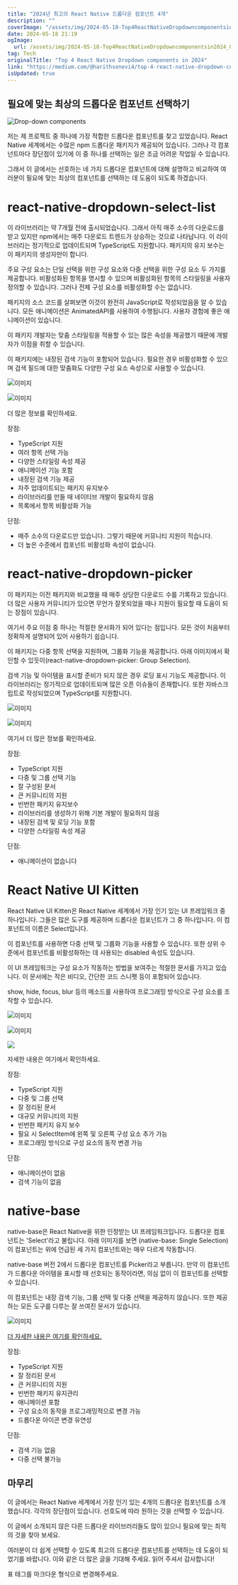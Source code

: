 ```yaml
---
title: "2024년 최고의 React Native 드롭다운 컴포넌트 4개"
description: ""
coverImage: "/assets/img/2024-05-18-Top4ReactNativeDropdowncomponentsin2024_0.png"
date: 2024-05-18 21:19
ogImage: 
  url: /assets/img/2024-05-18-Top4ReactNativeDropdowncomponentsin2024_0.png
tag: Tech
originalTitle: "Top 4 React Native Dropdown components in 2024"
link: "https://medium.com/@harithsenevi4/top-4-react-native-dropdown-components-2023-631dd1d0f0e9"
isUpdated: true
---
```





## 필요에 맞는 최상의 드롭다운 컴포넌트 선택하기

![Drop-down components](/assets/img/2024-05-18-Top4ReactNativeDropdowncomponentsin2024_0.png)

저는 제 프로젝트 중 하나에 가장 적합한 드롭다운 컴포넌트를 찾고 있었습니다. React Native 세계에서는 수많은 npm 드롭다운 패키지가 제공되어 있습니다. 그러나 각 컴포넌트마다 장단점이 있기에 이 중 하나를 선택하는 일은 조금 어려운 작업일 수 있습니다.

그래서 이 글에서는 선호하는 네 가지 드롭다운 컴포넌트에 대해 설명하고 비교하여 여러분이 필요에 맞는 최상의 컴포넌트를 선택하는 데 도움이 되도록 하겠습니다.

<div class="content-ad"></div>

# react-native-dropdown-select-list

이 라이브러리는 약 7개월 전에 출시되었습니다. 그래서 아직 매주 소수의 다운로드를 받고 있지만 npm에서는 매주 다운로드 트렌드가 상승하는 것으로 나타납니다. 이 라이브러리는 정기적으로 업데이트되며 TypeScript도 지원합니다. 패키지의 유지 보수는 이 패키지의 생성자만이 합니다.

주요 구성 요소는 단일 선택을 위한 구성 요소와 다중 선택을 위한 구성 요소 두 가지를 제공합니다. 비활성화된 항목을 명시할 수 있으며 비활성화된 항목의 스타일링을 사용자 정의할 수 있습니다. 그러나 전체 구성 요소를 비활성화할 수는 없습니다.

패키지의 소스 코드를 살펴보면 이것이 완전히 JavaScript로 작성되었음을 알 수 있습니다. 모든 애니메이션은 AnimatedAPI를 사용하여 수행됩니다. 사용자 경험에 좋은 애니메이션이 있습니다.

<div class="content-ad"></div>

이 패키지 개발자는 맞춤 스타일링을 적용할 수 있는 많은 속성을 제공했기 때문에 개발자가 이점을 취할 수 있습니다.

이 패키지에는 내장된 검색 기능이 포함되어 있습니다. 필요한 경우 비활성화할 수 있으며 검색 필드에 대한 맞춤화도 다양한 구성 요소 속성으로 사용할 수 있습니다.

![이미지](https://miro.medium.com/v2/resize:fit:688/1*_Y54RZOdMCXkynrLKm_i9Q.gif)

![이미지](https://miro.medium.com/v2/resize:fit:688/1*QDJQGYpNOgC4Vkf3k7VLhw.gif)

<div class="content-ad"></div>

더 많은 정보를 확인하세요.

장점:

- TypeScript 지원
- 여러 항목 선택 가능
- 다양한 스타일링 속성 제공
- 애니메이션 기능 포함
- 내장된 검색 기능 제공
- 자주 업데이트되는 패키지 유지보수
- 라이브러리를 만들 때 네이티브 개발이 필요하지 않음
- 목록에서 항목 비활성화 가능

단점:

<div class="content-ad"></div>

- 매주 소수의 다운로드만 있습니다. 그렇기 때문에 커뮤니티 지원이 적습니다.
- 더 높은 수준에서 컴포넌트 비활성화 속성이 없습니다.

# react-native-dropdown-picker

이 패키지는 이전 패키지와 비교했을 때 매주 상당한 다운로드 수를 기록하고 있습니다. 더 많은 사용자 커뮤니티가 있으면 무언가 잘못되었을 때나 지원이 필요할 때 도움이 되는 장점이 있습니다.

여기서 주요 이점 중 하나는 적절한 문서화가 되어 있다는 점입니다. 모든 것이 처음부터 정확하게 설명되어 있어 사용하기 쉽습니다.

<div class="content-ad"></div>

이 패키지는 다중 항목 선택을 지원하며, 그룹화 기능을 제공합니다. 아래 이미지에서 확인할 수 있듯이(react-native-dropdown-picker: Group Selection).

검색 기능 및 아이템을 표시할 준비가 되지 않은 경우 로딩 표시 기능도 제공합니다. 이 라이브러리는 정기적으로 업데이트되며 많은 오픈 이슈들이 존재합니다. 또한 자바스크립트로 작성되었으며 TypeScript를 지원합니다.

![이미지](https://miro.medium.com/v2/resize:fit:688/1*QnjXi9zHpE3nIRvtKSn3ug.gif)

![이미지](/assets/img/2024-05-18-Top4ReactNativeDropdowncomponentsin2024_1.png)  

<div class="content-ad"></div>

여기서 더 많은 정보를 확인하세요.

장점:

- TypeScript 지원
- 다중 및 그룹 선택 기능
- 잘 구성된 문서
- 큰 커뮤니티의 지원
- 빈번한 패키지 유지보수
- 라이브러리를 생성하기 위해 기본 개발이 필요하지 않음
- 내장된 검색 및 로딩 기능 포함
- 다양한 스타일링 속성 제공

단점:

<div class="content-ad"></div>

- 애니메이션이 없습니다

# React Native UI Kitten

React Native UI Kitten은 React Native 세계에서 가장 인기 있는 UI 프레임워크 중 하나입니다. 그들은 많은 도구를 제공하며 드롭다운 컴포넌트가 그 중 하나입니다. 이 컴포넌트의 이름은 Select입니다.

이 컴포넌트를 사용하면 다중 선택 및 그룹화 기능을 사용할 수 있습니다. 또한 상위 수준에서 컴포넌트를 비활성화하는 데 사용되는 disabled 속성도 있습니다.

<div class="content-ad"></div>

이 UI 프레임워크는 구성 요소가 작동하는 방법을 보여주는 적절한 문서를 가지고 있습니다. 이 문서에는 작은 비디오, 간단한 코드 스니펫 등이 포함되어 있습니다.

show, hide, focus, blur 등의 메소드를 사용하여 프로그래밍 방식으로 구성 요소를 조작할 수 있습니다.

![이미지](https://miro.medium.com/v2/resize:fit:688/1*3FSlfxBfYFfLurDmL9Eomw.gif)

![이미지](https://miro.medium.com/v2/resize:fit:688/1*8UZcgNUAaEshD2_VwB_4_w.gif)

<div class="content-ad"></div>

<img src="https://miro.medium.com/v2/resize:fit:688/1*k7FfoTH3YBHPhUiAb0CQzg.gif" />

자세한 내용은 여기에서 확인하세요.

장점:

- TypeScript 지원
- 다중 및 그룹 선택
- 잘 정리된 문서
- 대규모 커뮤니티의 지원
- 빈번한 패키지 유지 보수
- 필요 시 SelectItem에 왼쪽 및 오른쪽 구성 요소 추가 가능
- 프로그래밍 방식으로 구성 요소의 동작 변경 가능

<div class="content-ad"></div>

단점:

- 애니메이션이 없음
- 검색 기능이 없음

# native-base

native-base은 React Native을 위한 인정받는 UI 프레임워크입니다. 드롭다운 컴포넌트는 'Select'라고 불립니다. 아래 이미지를 보면 (native-base: Single Selection) 이 컴포넌트는 위에 언급된 세 가지 컴포넌트와는 매우 다르게 작동합니다.

<div class="content-ad"></div>

native-base 버전 2에서 드롭다운 컴포넌트를 Picker라고 부릅니다. 만약 이 컴포넌트가 드롭다운 아이템을 표시할 때 선호되는 동작이라면, 의심 없이 이 컴포넌트를 선택할 수 있습니다.

이 컴포넌트는 내장 검색 기능, 그룹 선택 및 다중 선택을 제공하지 않습니다. 또한 제공하는 모든 도구를 다루는 잘 쓰여진 문서가 있습니다.

![이미지](https://miro.medium.com/v2/resize:fit:344/1*tX_klmqeGI223aCTTOaigw.gif)

[더 자세한 내용은 여기를 확인하세요.](#)

<div class="content-ad"></div>

장점:

- TypeScript 지원
- 잘 정리된 문서
- 큰 커뮤니티의 지원
- 빈번한 패키지 유지관리
- 애니메이션 포함
- 구성 요소의 동작을 프로그래밍적으로 변경 가능
- 드롭다운 아이콘 변경 유연성

단점:

- 검색 기능 없음
- 다중 선택 불가능

<div class="content-ad"></div>

## 마무리

이 글에서는 React Native 세계에서 가장 인기 있는 4개의 드롭다운 컴포넌트를 소개했습니다. 각각의 장단점이 있습니다. 선호도에 따라 원하는 것을 선택할 수 있습니다.

이 글에서 소개되지 않은 다른 드롭다운 라이브러리들도 많이 있으니 필요에 맞는 최적의 것을 찾아 보세요.

여러분이 더 쉽게 선택할 수 있도록 최고의 드롭다운 컴포넌트를 선택하는 데 도움이 되었기를 바랍니다. 이와 같은 더 많은 글을 기대해 주세요. 읽어 주셔서 감사합니다!

<div class="content-ad"></div>

표 태그를 마크다운 형식으로 변경해주세요.